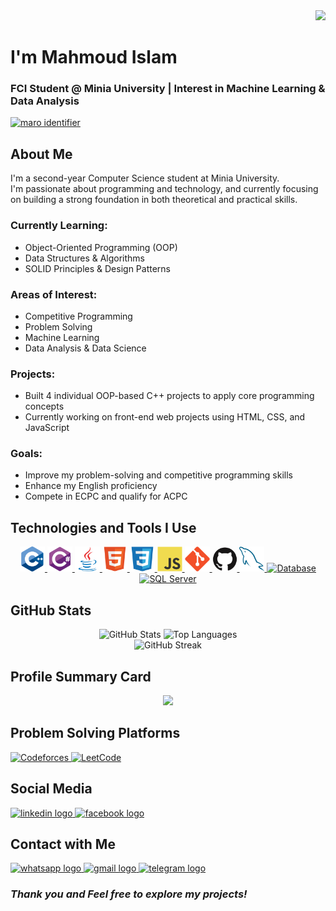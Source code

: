 <div align="right">
  <img src="https://visitor-badge.laobi.icu/badge?page_id=Mahmoud-islamcs&left_color=coral&right_color=brown&left_text=visitors" />
</div>

# I'm Mahmoud Islam

### FCI Student @ Minia University | Interest in Machine Learning & Data Analysis

<a href="https://github.com/3mmar3bdalkber?tab=repositories">
  <img src="https://readme-typing-svg.demolab.com?font=Fira+Code&weight=500&size=26&duration=1000&pause=700&color=00AF11&multiline=true&repeat=false&width=600&height=100&lines=Welcome+to+my+GitHub+profile;you+can++check+my+repositories;Just+click+on..." alt="maro identifier" />
</a>

## About Me

I'm a second-year Computer Science student at Minia University.  
I'm passionate about programming and technology, and currently focusing on building a strong foundation in both theoretical and practical skills.

### Currently Learning:
- Object-Oriented Programming (OOP)
- Data Structures & Algorithms
- SOLID Principles & Design Patterns

### Areas of Interest:
- Competitive Programming
- Problem Solving
- Machine Learning
- Data Analysis & Data Science

### Projects:
- Built 4 individual OOP-based C++ projects to apply core programming concepts
- Currently working on front-end web projects using HTML, CSS, and JavaScript

### Goals:
- Improve my problem-solving and competitive programming skills
- Enhance my English proficiency
- Compete in ECPC and qualify for ACPC

## Technologies and Tools I Use

<p align="center">
  <a href="https://isocpp.org/" target="_blank">
    <img src="https://raw.githubusercontent.com/devicons/devicon/master/icons/cplusplus/cplusplus-original.svg" alt="C++" width="40" height="40" />
  </a>
  <a href="https://learn.microsoft.com/en-us/dotnet/csharp/" target="_blank">
    <img src="https://raw.githubusercontent.com/devicons/devicon/master/icons/csharp/csharp-original.svg" alt="C#" width="40" height="40" />
  </a>
  <a href="https://www.java.com" target="_blank">
    <img src="https://raw.githubusercontent.com/devicons/devicon/master/icons/java/java-original.svg" alt="Java" width="40" height="40" />
  </a>
  <a href="https://developer.mozilla.org/en-US/docs/Web/HTML" target="_blank">
    <img src="https://raw.githubusercontent.com/devicons/devicon/master/icons/html5/html5-original.svg" alt="HTML" width="40" height="40" />
  </a>
  <a href="https://developer.mozilla.org/en-US/docs/Web/CSS" target="_blank">
    <img src="https://raw.githubusercontent.com/devicons/devicon/master/icons/css3/css3-original.svg" alt="CSS" width="40" height="40" />
  </a>
  <a href="https://developer.mozilla.org/en-US/docs/Web/JavaScript" target="_blank">
    <img src="https://raw.githubusercontent.com/devicons/devicon/master/icons/javascript/javascript-original.svg" alt="JavaScript" width="40" height="40" />
  </a>
  <a href="https://git-scm.com/" target="_blank">
    <img src="https://raw.githubusercontent.com/devicons/devicon/master/icons/git/git-original.svg" alt="Git" width="40" height="40" />
  </a>
  <a href="https://github.com/" target="_blank">
    <img src="https://raw.githubusercontent.com/devicons/devicon/master/icons/github/github-original.svg" alt="GitHub" width="40" height="40" style="background-color: white; border-radius: 50%" />
  </a>
  <a href="https://en.wikipedia.org/wiki/SQL" target="_blank">
    <img src="https://raw.githubusercontent.com/devicons/devicon/master/icons/mysql/mysql-original.svg" alt="SQL" width="40" height="40" />
  </a>
  <a href="https://en.wikipedia.org/wiki/Database" target="_blank">
    <img src="https://img.icons8.com/ios-filled/50/000000/database.png" alt="Database" width="40" height="40" />
  </a>
  <a href="https://www.microsoft.com/en-us/sql-server" target="_blank">
    <img src="https://img.icons8.com/color/48/000000/microsoft-sql-server.png" alt="SQL Server" width="40" height="40" />
  </a>
</p>

## GitHub Stats

<div align="center">
  <img src="https://github-readme-stats.vercel.app/api?username=Mahmoud-islamcs&show_icons=true&include_all_commits=true&count_private=true&theme=dracula" width="400" height="200" alt="GitHub Stats" />
  <img src="https://github-readme-stats.vercel.app/api/top-langs/?username=Mahmoud-islamcs&layout=compact&langs_count=6&theme=cobalt2" width="400" height="200" alt="Top Languages" />
  <br />
  <img src="https://streak-stats.demolab.com?user=Mahmoud-islamcs&theme=dracula&hide_border=false&border_radius=5" width="400" height="200" alt="GitHub Streak" />
</div>

## Profile Summary Card

<p align="center">
  <img src="https://github-profile-summary-cards.vercel.app/api/cards/profile-details?username=Mahmoud-islamcs&theme=tokyonight" />
</p>

## Problem Solving Platforms

<div align="left">
  <a href="https://codeforces.com/profile/7O0ODA" target="_blank">
    <img src="https://raw.githubusercontent.com/simple-icons/simple-icons/develop/icons/codeforces.svg" width="52" height="40" alt="Codeforces" />
  </a>
  <a href="https://leetcode.com/u/mahmoud-islamcs/" target="_blank">
    <img src="https://upload.wikimedia.org/wikipedia/commons/1/19/LeetCode_logo_black.png" width="52" height="40" alt="LeetCode" />
  </a>
</div>

## Social Media

<div align="left">
  <a href="https://www.linkedin.com/in/mahmoud-islam-543534353/" target="_blank">
    <img src="https://raw.githubusercontent.com/maurodesouza/profile-readme-generator/master/src/assets/icons/social/linkedin/default.svg" width="52" height="40" alt="linkedin logo" />
  </a>
  <a href="https://www.facebook.com/mahmoud.islam.181327" target="_blank">
    <img src="https://raw.githubusercontent.com/maurodesouza/profile-readme-generator/master/src/assets/icons/social/facebook/default.svg" width="52" height="40" alt="facebook logo" />
  </a>
</div>

## Contact with Me

<div align="left">
  <a href="https://wa.me/201033572884" target="_blank">
    <img src="https://raw.githubusercontent.com/maurodesouza/profile-readme-generator/master/src/assets/icons/social/whatsapp/default.svg" width="52" height="40" alt="whatsapp logo" />
  </a>
  <a href="mailto:mahmoudislam.1.cs@gmail.com">
    <img src="https://raw.githubusercontent.com/maurodesouza/profile-readme-generator/master/src/assets/icons/social/gmail/default.svg" width="52" height="40" alt="gmail logo" />
  </a>
  <a href="https://t.me/i7hoOoDa" target="_blank">
    <img src="https://raw.githubusercontent.com/maurodesouza/profile-readme-generator/master/src/assets/icons/social/telegram/default.svg" width="52" height="40" alt="telegram logo" />
  </a>
</div>

### *Thank you and Feel free to explore my projects!*

